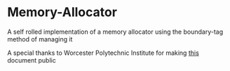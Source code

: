 # Memory-Allocator

A self rolled implementation of a memory allocator using the boundary-tag method of managing it

A special thanks to Worcester Polytechnic Institute for making [this](http://web.cs.wpi.edu/~cs3013/a07/week4-memmgt.pdf) document public
